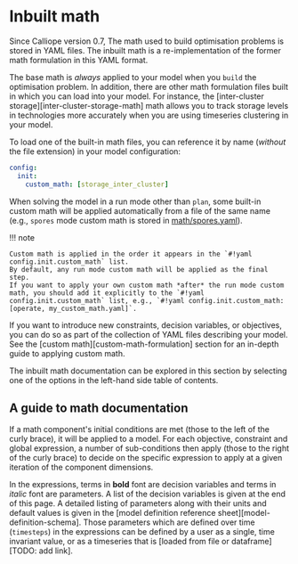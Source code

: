 # Inbuilt math

Since Calliope version 0.7, The math used to build optimisation problems is stored in YAML files.
The inbuilt math is a re-implementation of the former math formulation in this YAML format.

The base math is _always_ applied to your model when you `build` the optimisation problem.
In addition, there are other math formulation files built in which you can load into your model.
For instance, the [inter-cluster storage][inter-cluster-storage-math] math allows you to track storage levels in technologies more accurately when you are using timeseries clustering in your model.

To load one of the built-in math files, you can reference it by name (_without_ the file extension) in your model configuration:

```yaml
config:
  init:
    custom_math: [storage_inter_cluster]
```

When solving the model in a run mode other than `plan`, some built-in custom math will be applied automatically from a file of the same name (e.g., `spores` mode custom math is stored in [math/spores.yaml](https://github.com/calliope-project/calliope/blob/main/calliope/math/spores.yaml)).

!!! note

    Custom math is applied in the order it appears in the `#!yaml config.init.custom_math` list.
    By default, any run mode custom math will be applied as the final step.
    If you want to apply your own custom math *after* the run mode custom math, you should add it explicitly to the `#!yaml config.init.custom_math` list, e.g., `#!yaml config.init.custom_math: [operate, my_custom_math.yaml]`.

If you want to introduce new constraints, decision variables, or objectives, you can do so as part of the collection of YAML files describing your model.
See the [custom math][custom-math-formulation] section for an in-depth guide to applying custom math.

The inbuilt math documentation can be explored in this section by selecting one of the options in the left-hand side table of contents.

## A guide to math documentation

If a math component's initial conditions are met (those to the left of the curly brace), it will be applied to a model.
For each objective, constraint and global expression, a number of sub-conditions then apply (those to the right of the curly brace) to decide on the specific expression to apply at a given iteration of the component dimensions.

In the expressions, terms in **bold** font are decision variables and terms in *italic* font are parameters.
A list of the decision variables is given at the end of this page.
A detailed listing of parameters along with their units and default values is given in the [model definition reference sheet][model-definition-schema].
Those parameters which are defined over time (`timesteps`) in the expressions can be defined by a user as a single, time invariant value, or as a timeseries that is [loaded from file or dataframe][TODO: add link].
